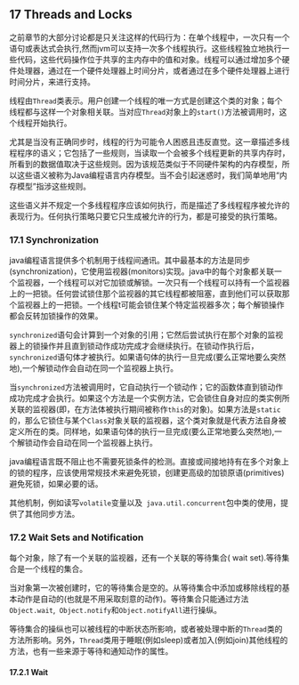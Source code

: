 ## 17 Threads and Locks 

之前章节的大部分讨论都是只关注这样的代码行为：在单个线程中，一次只有一个语句或表达式会执行,然而jvm可以支持一次多个线程执行。这些线程独立地执行一些代码，这些代码操作位于共享的主内存中的值和对象。线程可以通过增加多个硬件处理器，通过在一个硬件处理器上时间分片，或者通过在多个硬件处理器上进行时间分片，来进行支持。

线程由`Thread`类表示。用户创建一个线程的唯一方式是创建这个类的对象；每个线程都与这样一个对象相关联。当对应`Thread`对象上的`start()`方法被调用时，这个线程开始执行。

尤其是当没有正确同步时，线程的行为可能令人困惑且违反直觉。这一章描述多线程程序的语义；它包括了一些规则，当读取一个会被多个线程更新的共享内存时，所看到的数据值取决于这些规则。因为该规范类似于不同硬件架构的内存模型，所以这些语义被称为Java编程语言内存模型。当不会引起迷惑时，我们简单地用“内存模型”指涉这些规则。

这些语义并不规定一个多线程程序应该如何执行，而是描述了多线程程序被允许的表现行为。任何执行策略只要它只生成被允许的行为，都是可接受的执行策略。

### 17.1 Synchronization

java编程语言提供多个机制用于线程间通讯。其中最基本的方法是同步(synchronization)，它使用监视器(monitors)实现。java中的每个对象都关联一个监视器，一个线程可以对它加锁或解锁。一次只有一个线程可以持有一个监视器上的一把锁。任何尝试锁住那个监视器的其它线程都被阻塞，直到他们可以获取那个监视器上的一把锁。一个线程t可能会锁住某个特定监视器多次；每个解锁操作都会反转加锁操作的效果。

`synchronized`语句会计算到一个对象的引用；它然后尝试执行在那个对象的监视器上的锁操作并且直到锁动作成功完成才会继续执行。在锁动作执行后，`synchronized`语句体才被执行。如果语句体的执行一旦完成(要么正常地要么突然地),一个解锁动作会自动在同一个监视器上执行。

当`synchronized`方法被调用时，它自动执行一个锁动作；它的函数体直到锁动作成功完成才会执行。如果这个方法是一个实例方法，它会锁住自身对应的类实例所关联的监视器(即，在方法体被执行期间被称作`this`的对象)。如果方法是`static`的，那么它锁住与某个`Class`对象关联的监视器，这个类对象就是代表方法自身被定义所在的类。同样地，如果语句体的执行一旦完成(要么正常地要么突然地),一个解锁动作会自动在同一个监视器上执行。

java编程语言既不阻止也不需要死锁条件的检测。直接或间接地持有在多个对象上的锁的程序，应该使用常规技术来避免死锁，创建更高级的加锁原语(primitives)避免死锁，如果必要的话。

其他机制，例如读写`volatile`变量以及` java.util.concurrent`包中类的使用，提供了其他同步方法。

### 17.2 Wait Sets and Notification

每个对象，除了有一个关联的监视器，还有一个关联的等待集合( wait set).等待集合是一个线程的集合。

当对象第一次被创建时，它的等待集合是空的。从等待集合中添加或移除线程的基本动作是自动的(也就是不用采取刻意的动作)。等待集合只能通过方法`Object.wait`,` Object.notify`和`Object.notifyAll`进行操纵。

等待集合的操纵也可以被线程的中断状态所影响，或者被处理中断的`Thread`类的方法所影响。另外，`Thread`类用于睡眠(例如sleep)或者加入(例如join)其他线程的方法，也有一些来源于等待和通知动作的属性。

#### 17.2.1 Wait

